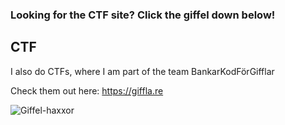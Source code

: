 ### Looking for the CTF site? Click the giffel down below!

## CTF

I also do CTFs, where I am part of the team BankarKodFörGifflar

Check them out here: https://giffla.re

![Giffel-haxxor](https://giffla.re/gifflar.png)